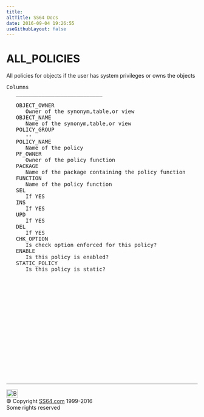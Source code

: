 ```yaml
---
title:
altTitle: SS64 Docs
date: 2016-09-04 19:26:55
useGithubLayout: false
---
```

<!-- #BeginLibraryItem "/Library/head_orad.lbi" --><!-- #EndLibraryItem --><h1>ALL_POLICIES </h1><p> All policies for objects if the user has system privileges or owns the objects </p> 
 
<pre>Columns
   ___________________________
 
   OBJECT_OWNER
      Owner of the synonym,table,or view
   OBJECT_NAME
      Name of the synonym,table,or view
   POLICY_GROUP
      --
   POLICY_NAME
      Name of the policy
   PF_OWNER
      Owner of the policy function
   PACKAGE
      Name of the package containing the policy function
   FUNCTION
      Name of the policy function
   SEL
      If YES
   INS
      If YES
   UPD
      If YES
   DEL
      If YES
   CHK_OPTION
      Is check option enforced for this policy?
   ENABLE
      Is this policy is enabled?
   STATIC_POLICY
      Is this policy is static?

</pre><!-- #BeginLibraryItem "/Library/foot_orad.lbi" --><p><script async="" src="//pagead2.googlesyndication.com/pagead/js/adsbygoogle.js"></script>
<!-- oracle-footer -->
<ins class="adsbygoogle" style="display:inline-block;width:300px;height:250px" data-ad-client="ca-pub-6140977852749469" data-ad-slot="4275490898"></ins>
<script>
(adsbygoogle = window.adsbygoogle || []).push({});
</script></p>
<hr>
<div id="bl" class="footer"><a href="#"><img src="../images/top.png" width="30" height="22" alt="Back to the Top"></a></div>
<div id="br" class="footer, tagline">© Copyright <a href="http://ss64.com/">SS64.com</a> 1999-2016<br>
Some rights reserved</div>
<!-- #EndLibraryItem -->

